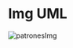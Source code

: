 # Img UML
![patronesImg](https://github.com/AitsuYuyu/PatronesClaudiaCorrea/assets/136203413/85d1bd9a-1829-4d87-878a-abaf7a7b6276)
